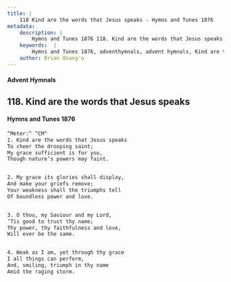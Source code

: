 ```yaml
---
title: |
    118 Kind are the words that Jesus speaks - Hymns and Tunes 1876
metadata:
    description: |
        Hymns and Tunes 1876 118. Kind are the words that Jesus speaks. To cheer the drooping saint; My grace sufficient is for you, Though nature’s powers may faint. 
    keywords:  |
        Hymns and Tunes 1876, adventhymnals, advent hymnals, Kind are the words that Jesus speaks, To cheer the drooping saint;, 
    author: Brian Onang'o
---
```


#### Advent Hymnals
## 118. Kind are the words that Jesus speaks
####  Hymns and Tunes 1876

```txt
^Meter:^ ^CM^
1. Kind are the words that Jesus speaks
To cheer the drooping saint;
My grace sufficient is for you,
Though nature’s powers may faint.


2. My grace its glories shall display,
And make your griefs remove;
Your weakness shall the triumphs tell
Of boundless power and love.


3. O thou, my Saviour and my Lord,
’Tis good to trust thy name;
Thy power, thy faithfulness and love,
Will ever be the same.


4. Weak as I am, yet through thy grace
I all things can perform,
And, smiling, triumph in thy name
Amid the raging storm.
```